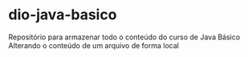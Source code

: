 # dio-java-basico
Repositório para armazenar todo o conteúdo do curso de Java Básico
Alterando o conteúdo de um arquivo de forma local

